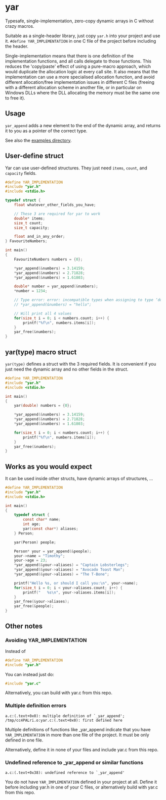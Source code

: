 # yar

Typesafe, single-implementation, zero-copy dynamic arrays in C without crazy
macros.

Suitable as a single-header library, just copy `yar.h` into your project and
use it. `#define YAR_IMPLEMENTATION` in one C file of the project before
including the header.

Single-implementation means that there is one definition of the implementation
functions, and all calls delegate to those functions. This reduces the
'copy/paste' effect of using a pure-macro approach, which would duplicate the
allocation logic at every call site. It also means that the implementation can
use a more specialised allocation function, and avoid different allocation/free
implementation issues in different C files (freeing with a different allocation
scheme in another file, or in particular on Windows DLLs where the DLL
allocating the memory must be the same one to free it).

## Usage

`yar_append` adds a new element to the end of the dynamic array, and returns it
to you as a pointer of the correct type.

See also the [examples directory](examples).

## User-define struct

Yar can use user-defined structures. They just need `items`, `count`, and `capacity` fields.

```c
#define YAR_IMPLEMENTATION
#include "yar.h"
#include <stdio.h>

typedef struct {
    float whatever_other_fields_you_have;

    // These 3 are required for yar to work
    double* items;
    size_t count;
    size_t capacity;

    float and_in_any_order;
} FavouriteNumbers;

int main()
{
    FavouriteNumbers numbers = {0};

    *yar_append(&numbers) = 3.14159;
    *yar_append(&numbers) = 2.71828;
    *yar_append(&numbers) = 1.61803;

    double* number = yar_append(&numbers);
    *number = 1234;

    // Type error: error: incompatible types when assigning to type ‘double’ from type ‘char *’
    // *yar_append(&numbers) = "hello";

    // Will print all 4 values
    for(size_t i = 0; i < numbers.count; i++) {
        printf("%f\n", numbers.items[i]);
    }
    yar_free(&numbers);
}
```

## yar(type) macro struct

`yar(type)` defines a struct with the 3 required fields. It is convenient if
you just need the dynamic array and no other fields in the struct.

```c
#define YAR_IMPLEMENTATION
#include "yar.h"
#include <stdio.h>

int main()
{
    yar(double) numbers = {0};

    *yar_append(&numbers) = 3.14159;
    *yar_append(&numbers) = 2.71828;
    *yar_append(&numbers) = 1.61803;

    for(size_t i = 0; i < numbers.count; i++) {
        printf("%f\n", numbers.items[i]);
    }
    yar_free(&numbers);
}
```

## Works as you would expect

It can be used inside other structs, have dynamic arrays of structures, ...

```c
#define YAR_IMPLEMENTATION
#include "yar.h"
#include <stdio.h>

int main()
{
    typedef struct {
        const char* name;
        int age;
        yar(const char*) aliases;
    } Person;

    yar(Person) people;

    Person* your = yar_append(&people);
    your->name = "Timothy";
    your->age = 23;
    *yar_append(&your->aliases) = "Captain Lobsterlegs";
    *yar_append(&your->aliases) = "Avocado Toast Man";
    *yar_append(&your->aliases) = "The T-Bone";

    printf("Hello %s, or should I call you:\n", your->name);
    for(size_t i = 0; i < your->aliases.count; i++) {
        printf("   %s\n", your->aliases.items[i]);
    }
    yar_free(&your->aliases);
    yar_free(&people);
}
```

## Other notes

### Avoiding YAR_IMPLEMENTATION

Instead of
```c
#define YAR_IMPLEMENTATION
#include "yar.h"
```

You can instead just do:
```c
#include "yar.c"
```

Alternatively, you can build with yar.c from this repo.

### Multiple definition errors

```
a.c:(.text+0x0): multiple definition of `_yar_append'; /tmp/cc4PALri.o:yar.c:(.text+0x0): first defined here
```

Multiple definitions of functions like _yar_append indicate that you have `YAR_IMPLEMENTATION`
in more than one file of the project. It must be only defined in one file.

Alternatively, define it in none of your files and include yar.c from this repo.

### Undefined reference to _yar_append or similar functions

```
a.c:(.text+0x38): undefined reference to `_yar_append'
```

You do not have `YAR_IMPLEMENTATION` defined in your project at all. Define it
before including yar.h in one of your C files, or alternatively build with
yar.c from this repo.
